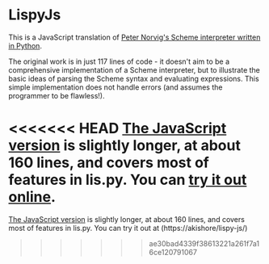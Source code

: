 # LispyJs

This is a JavaScript translation of [Peter Norvig's Scheme interpreter written in Python](http://norvig.com/lispy.html).

The original work is in just 117 lines of code - it doesn't aim to be a comprehensive implementation of a Scheme interpreter, but to illustrate the basic ideas of parsing the Scheme syntax and evaluating expressions. This simple implementation does not handle errors (and assumes the programmer to be flawless!).

<<<<<<< HEAD
[The JavaScript version](https://github.com/athkishore/lispy-js-core) is slightly longer, at about 160 lines, and covers most of features in lis.py. You can [try it out online](https://akishore/lispy-js/).
=======
[The JavaScript version](https://github.com/athkishore/lispy-js-core) is slightly longer, at about 160 lines, and covers most of features in lis.py. You can try it out at (https://akishore/lispy-js/)
>>>>>>> ae30bad4339f38613221a261f7a16ce120791067
